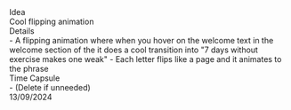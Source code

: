 
<div class="ideas">Idea</div>
	Cool flipping animation


<div class="details">Details</div>
	- A flipping animation where when you hover on the welcome text in the welcome section of the it does a cool transition into "7 days without exercise makes one weak"
	- Each letter flips like a page and it animates to the phrase

<div class="timeCapsule">Time Capsule</div> 
	- (Delete if unneeded)



<div class="date">13/09/2024</div>